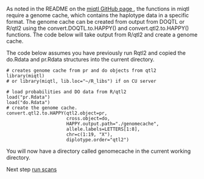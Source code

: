 As noted in the README on the [miqtl GitHub page ](https://github.com/gkeele/miqtl), the functions in miqtl require a genome cache, which contains the haplotype data in a specific format.  The genome cache can be created from output from DOQTL or R/qtl2 using the convert.DOQTL.to.HAPPY() and convert.qtl2.to.HAPPY() functions.  The code below will take output from R/qtl2 and create a genome cache.

The code below assumes you have previously run Rqtl2 and copied the do.Rdata and pr.Rdata structures into the current directory.

```
# creates genome cache from pr and do objects from qtl2
library(miqtl) 
# or library(miqtl, lib.loc="~/R_libs") if on CU server 

# load probabilities and DO data from R/qtl2
load("pr.Rdata")
load("do.Rdata")
# create the genome cache.
convert.qtl2.to.HAPPY(qtl2.object=pr,
                      cross.object=do,
                      HAPPY.output.path="./genomecache",
                      allele.labels=LETTERS[1:8],
                      chr=c(1:19, "X"),
                      diplotype.order="qtl2")
```

You will now have a directory called genomecache in the current working directory.

Next step [run scans](https://github.com/Sethupathy-Lab/MIQTL/blob/master/Miqtl.Run.Scans.md)
